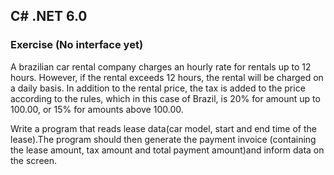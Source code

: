 ## C# .NET 6.0 

### Exercise (No interface yet)

A brazilian car rental company charges an hourly rate for rentals up to 12 hours. However, if the rental exceeds 12 hours, the rental will be charged on a daily basis. In addition to the rental price, the tax is added to the price according to the rules, which in this case of Brazil, is 20% for amount up to 100.00, or 15% for amounts above 100.00.

Write a program that reads lease data(car model, start and end time of the lease).The program should then generate the payment invoice (containing the lease amount, tax amount and total payment amount)and inform data on the screen.

